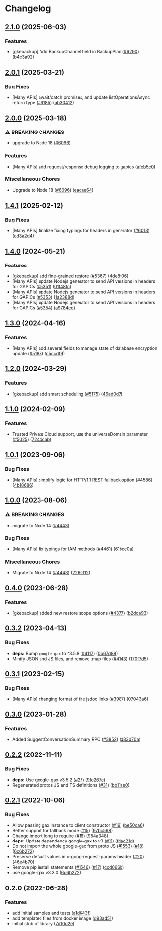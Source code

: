 # Changelog

## [2.1.0](https://github.com/googleapis/google-cloud-node/compare/gke-backup-v2.0.1...gke-backup-v2.1.0) (2025-06-03)


### Features

* [gkebackup] Add BackupChannel field in BackupPlan ([#6290](https://github.com/googleapis/google-cloud-node/issues/6290)) ([b4c3a92](https://github.com/googleapis/google-cloud-node/commit/b4c3a92160aafd066212afb113a6f014dcdc9af7))

## [2.0.1](https://github.com/googleapis/google-cloud-node/compare/gke-backup-v2.0.0...gke-backup-v2.0.1) (2025-03-21)


### Bug Fixes

* [Many APIs] await/catch promises, and update listOperationsAsync return type ([#6185](https://github.com/googleapis/google-cloud-node/issues/6185)) ([ab30412](https://github.com/googleapis/google-cloud-node/commit/ab304122e3e825c9a76af7d6b0ef4ddc9aa6e906))

## [2.0.0](https://github.com/googleapis/google-cloud-node/compare/gke-backup-v1.4.1...gke-backup-v2.0.0) (2025-03-18)


### ⚠ BREAKING CHANGES

* upgrade to Node 18 ([#6096](https://github.com/googleapis/google-cloud-node/issues/6096))

### Features

* [Many APIs] add request/response debug logging to gapics ([afcb5c0](https://github.com/googleapis/google-cloud-node/commit/afcb5c07e82bc8349b9677766cd880f69a97f77f))


### Miscellaneous Chores

* Upgrade to Node 18 ([#6096](https://github.com/googleapis/google-cloud-node/issues/6096)) ([eadae64](https://github.com/googleapis/google-cloud-node/commit/eadae64d54e07aa2c65097ea52e65008d4e87436))

## [1.4.1](https://github.com/googleapis/google-cloud-node/compare/gke-backup-v1.4.0...gke-backup-v1.4.1) (2025-02-12)


### Bug Fixes

* [Many APIs] finalize fixing typings for headers in generator ([#6013](https://github.com/googleapis/google-cloud-node/issues/6013)) ([cd3a2d4](https://github.com/googleapis/google-cloud-node/commit/cd3a2d44fc7a9b3798346162ba19df1c748fba58))

## [1.4.0](https://github.com/googleapis/google-cloud-node/compare/gke-backup-v1.3.0...gke-backup-v1.4.0) (2024-05-21)


### Features

* [gkebackup] add fine-grained restore ([#5367](https://github.com/googleapis/google-cloud-node/issues/5367)) ([4de8f06](https://github.com/googleapis/google-cloud-node/commit/4de8f0665fa7725f2e96fa268f9c0881bfa9e034))
* [Many APIs] update Nodejs generator to send API versions in headers for GAPICs ([#5351](https://github.com/googleapis/google-cloud-node/issues/5351)) ([01f48fc](https://github.com/googleapis/google-cloud-node/commit/01f48fce63ec4ddf801d59ee2b8c0db9f6fb8372))
* [Many APIs] update Nodejs generator to send API versions in headers for GAPICs ([#5353](https://github.com/googleapis/google-cloud-node/issues/5353)) ([1a2388d](https://github.com/googleapis/google-cloud-node/commit/1a2388d7096176b4155a0c4f01e15ffb8c4d5096))
* [Many APIs] update Nodejs generator to send API versions in headers for GAPICs ([#5354](https://github.com/googleapis/google-cloud-node/issues/5354)) ([a9784ed](https://github.com/googleapis/google-cloud-node/commit/a9784ed3db6ee96d171762308bbbcd57390b6866))

## [1.3.0](https://github.com/googleapis/google-cloud-node/compare/gke-backup-v1.2.0...gke-backup-v1.3.0) (2024-04-16)


### Features

* [Many APIs] add several fields to manage state of database encryption update ([#5188](https://github.com/googleapis/google-cloud-node/issues/5188)) ([c5ccdf9](https://github.com/googleapis/google-cloud-node/commit/c5ccdf93641e7bb6d0e5c636168fad0feafab6e3))

## [1.2.0](https://github.com/googleapis/google-cloud-node/compare/gke-backup-v1.1.0...gke-backup-v1.2.0) (2024-03-29)


### Features

* [gkebackup] add smart scheduling ([#5175](https://github.com/googleapis/google-cloud-node/issues/5175)) ([46ad0d7](https://github.com/googleapis/google-cloud-node/commit/46ad0d7e0b831c7a80dbadc91600c4d8aa268356))

## [1.1.0](https://github.com/googleapis/google-cloud-node/compare/gke-backup-v1.0.1...gke-backup-v1.1.0) (2024-02-09)


### Features

* Trusted Private Cloud support, use the universeDomain parameter  ([#5025](https://github.com/googleapis/google-cloud-node/issues/5025)) ([7244cab](https://github.com/googleapis/google-cloud-node/commit/7244cab107973bef57c5ea84ae77c51718126822))

## [1.0.1](https://github.com/googleapis/google-cloud-node/compare/gke-backup-v1.0.0...gke-backup-v1.0.1) (2023-09-06)


### Bug Fixes

* [Many APIs] simplify logic for HTTP/1.1 REST fallback option ([#4586](https://github.com/googleapis/google-cloud-node/issues/4586)) ([4b18686](https://github.com/googleapis/google-cloud-node/commit/4b186867323b8b15469bf5e1cb890bf703b531b3))

## [1.0.0](https://github.com/googleapis/google-cloud-node/compare/gke-backup-v0.4.0...gke-backup-v1.0.0) (2023-08-06)


### ⚠ BREAKING CHANGES

* migrate to Node 14 ([#4443](https://github.com/googleapis/google-cloud-node/issues/4443))

### Bug Fixes

* [Many APIs] fix typings for IAM methods ([#4461](https://github.com/googleapis/google-cloud-node/issues/4461)) ([61bcc0a](https://github.com/googleapis/google-cloud-node/commit/61bcc0a89c70cf1037299eecd72aef9c98c2e666))


### Miscellaneous Chores

* Migrate to Node 14 ([#4443](https://github.com/googleapis/google-cloud-node/issues/4443)) ([2260f12](https://github.com/googleapis/google-cloud-node/commit/2260f12543d171bda95345e53475f5f0fdc45770))

## [0.4.0](https://github.com/googleapis/google-cloud-node/compare/gke-backup-v0.3.2...gke-backup-v0.4.0) (2023-06-28)


### Features

* [gkebackup] added new restore scope options ([#4377](https://github.com/googleapis/google-cloud-node/issues/4377)) ([b2dca93](https://github.com/googleapis/google-cloud-node/commit/b2dca930afe3368815935bbc45915fa89ee5cfc3))

## [0.3.2](https://github.com/googleapis/google-cloud-node/compare/gke-backup-v0.3.1...gke-backup-v0.3.2) (2023-04-13)


### Bug Fixes

* **deps:** Bump `google-gax` to ^3.5.8 ([#4117](https://github.com/googleapis/google-cloud-node/issues/4117)) ([0b67d88](https://github.com/googleapis/google-cloud-node/commit/0b67d883963643ce1b4f6d2ccd3e8d37adf6e029))
* Minify JSON and JS files, and remove .map files ([#4143](https://github.com/googleapis/google-cloud-node/issues/4143)) ([170f7d5](https://github.com/googleapis/google-cloud-node/commit/170f7d57b8fd344d182a8e758867b8124722eebc))

## [0.3.1](https://github.com/googleapis/google-cloud-node/compare/gke-backup-v0.3.0...gke-backup-v0.3.1) (2023-02-15)


### Bug Fixes

* [Many APIs] changing format of the jsdoc links ([#3987](https://github.com/googleapis/google-cloud-node/issues/3987)) ([07043a6](https://github.com/googleapis/google-cloud-node/commit/07043a629545ad418f33f90f9f96147a136e1728))

## [0.3.0](https://github.com/googleapis/google-cloud-node/compare/gke-backup-v0.2.2...gke-backup-v0.3.0) (2023-01-28)


### Features

* Added SuggestConversationSummary RPC ([#3852](https://github.com/googleapis/google-cloud-node/issues/3852)) ([d83d70a](https://github.com/googleapis/google-cloud-node/commit/d83d70a25f78812a44c4476b2149fbdef0a2baa1))

## [0.2.2](https://github.com/googleapis/nodejs-gke-backup/compare/v0.2.1...v0.2.2) (2022-11-11)


### Bug Fixes

* **deps:** Use google-gax v3.5.2 ([#27](https://github.com/googleapis/nodejs-gke-backup/issues/27)) ([9fe267c](https://github.com/googleapis/nodejs-gke-backup/commit/9fe267cbad703730c43dc039b36dfc17184c518b))
* Regenerated protos JS and TS definitions ([#31](https://github.com/googleapis/nodejs-gke-backup/issues/31)) ([bb11ae0](https://github.com/googleapis/nodejs-gke-backup/commit/bb11ae024de98de8ac530c9746eaa00705318de6))

## [0.2.1](https://github.com/googleapis/nodejs-gke-backup/compare/v0.2.0...v0.2.1) (2022-10-06)


### Bug Fixes

* Allow passing gax instance to client constructor ([#19](https://github.com/googleapis/nodejs-gke-backup/issues/19)) ([be50ca6](https://github.com/googleapis/nodejs-gke-backup/commit/be50ca6ffad150c2a01d278bed2a6c0b3c5bb25c))
* Better support for fallback mode ([#15](https://github.com/googleapis/nodejs-gke-backup/issues/15)) ([97bc598](https://github.com/googleapis/nodejs-gke-backup/commit/97bc5987b3273be24009cf2057208e602284e298))
* Change import long to require ([#16](https://github.com/googleapis/nodejs-gke-backup/issues/16)) ([954a348](https://github.com/googleapis/nodejs-gke-backup/commit/954a3488b822fb4f6f6eab0ac89a0dd12aa44b2c))
* **deps:** Update dependency google-gax to v3 ([#11](https://github.com/googleapis/nodejs-gke-backup/issues/11)) ([f4ac21d](https://github.com/googleapis/nodejs-gke-backup/commit/f4ac21d3ade5906714f971fa9c1de935995776e9))
* Do not import the whole google-gax from proto JS ([#1553](https://github.com/googleapis/nodejs-gke-backup/issues/1553)) ([#18](https://github.com/googleapis/nodejs-gke-backup/issues/18)) ([6c6b272](https://github.com/googleapis/nodejs-gke-backup/commit/6c6b272e2a7732ef73326beb40f44f84544a5362))
* Preserve default values in x-goog-request-params header ([#20](https://github.com/googleapis/nodejs-gke-backup/issues/20)) ([46e4b70](https://github.com/googleapis/nodejs-gke-backup/commit/46e4b70f6e6f5fa29d9c7351022d8ac936062c01))
* Remove pip install statements ([#1546](https://github.com/googleapis/nodejs-gke-backup/issues/1546)) ([#17](https://github.com/googleapis/nodejs-gke-backup/issues/17)) ([ccd066b](https://github.com/googleapis/nodejs-gke-backup/commit/ccd066b358ea6903af72016d3f0c65ecca2bba95))
* use google-gax v3.3.0 ([6c6b272](https://github.com/googleapis/nodejs-gke-backup/commit/6c6b272e2a7732ef73326beb40f44f84544a5362))

## 0.2.0 (2022-06-28)


### Features

* add initial samples and tests ([a1d643f](https://github.com/googleapis/nodejs-gke-backup/commit/a1d643f73f9b59711cfce570873f56485906a9a9))
* add templated files from docker image ([d93ad51](https://github.com/googleapis/nodejs-gke-backup/commit/d93ad515762a761909e8953ada069fc0291f9a80))
* initial stub of library ([7d10d2e](https://github.com/googleapis/nodejs-gke-backup/commit/7d10d2ea8fa14ff6f5e37a8fc4aa17132ebea831))
